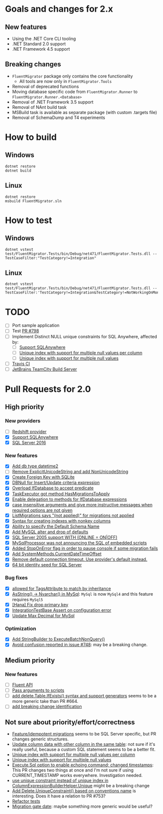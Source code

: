 # Goals and changes for 2.x

## New features

- Using the .NET Core CLI tooling
- .NET Standard 2.0 support
- .NET Framework 4.5 support

## Breaking changes

- `FluentMigrator` package only contains the core functionality
  - All tools are now only in `FluentMigrator.Tools`
- Removal of deprecated functions
- Moving database specific code from `FluentMigrator.Runner` to `FluentMigrator.Runner.<Database>`
- Removal of .NET Framework 3.5 support
- Removal of NAnt build task
- MSBuild task is available as separate package (with custom .targets file)
- Removal of SchemaDump and T4 experiments

# How to build

## Windows

```
dotnet restore
dotnet build
```

## Linux

```
dotnet restore
msbuild FluentMigrator.sln
```

# How to test

## Windows

```
dotnet vstest test/FluentMigrator.Tests/bin/Debug/net471/FluentMigrator.Tests.dll --TestCaseFilter:"TestCategory!=Integration"
```

## Linux

```
dotnet vstest test/FluentMigrator.Tests/bin/Debug/net471/FluentMigrator.Tests.dll --TestCaseFilter:'TestCategory!=Integration&TestCategory!=NotWorkingOnMono'
```

# TODO

* [ ] Port sample application
* [ ] Test [PR #798](https://github.com/fluentmigrator/fluentmigrator/pull/798)
* [ ] Implement Distinct NULL unique constraints for SQL Anywhere, affected by:
  * [ ] [Support SQLAnywhere](https://github.com/fluentmigrator/fluentmigrator/pull/659)
  * [ ] [Unique index with support for multiple null values per column](https://github.com/fluentmigrator/fluentmigrator/pull/717)
  * [ ] [Unique index with support for multiple null values](https://github.com/fluentmigrator/fluentmigrator/pull/716)
* [ ] [Travis CI](https://travis-ci.org/fluentmigrator/fluentmigrator)
* [ ] [JetBrains TeamCity Build Server](https://teamcity.jetbrains.com/project.html?projectId=FluentMigrator)

# Pull Requests for 2.0

## High priority

### New providers

- [ ] [Redshift provider](https://github.com/fluentmigrator/fluentmigrator/pull/605)
- [x] [Support SQLAnywhere](https://github.com/fluentmigrator/fluentmigrator/pull/659)
- [x] [SQL Server 2016](https://github.com/fluentmigrator/fluentmigrator/pull/833)

### New features

* [x] [Add db type datetime2](https://github.com/fluentmigrator/fluentmigrator/pull/657)
* [ ] [Remove ExplicitUnicodeString and add NonUnicodeString](https://github.com/fluentmigrator/fluentmigrator/pull/642)
* [x] [Create Foreign Key with SQLite](https://github.com/fluentmigrator/fluentmigrator/pull/638)
* [x] [DBNull for Insert/Update criteria expression](https://github.com/fluentmigrator/fluentmigrator/pull/672)
* [x] [Overload IfDatabase to accept predicate](https://github.com/fluentmigrator/fluentmigrator/pull/683)
* [x] [TaskExecutor got method HasMigrationsToApply](https://github.com/fluentmigrator/fluentmigrator/pull/701)
* [x] [Enable delegation to methods for IfDatabase expressions](https://github.com/fluentmigrator/fluentmigrator/pull/707)
* [x] [case insensitive arguments and give more instructive messages when required options are not given](https://github.com/fluentmigrator/fluentmigrator/pull/719)
* [x] [ListMigrations says "(not applied)" for migrations not applied](https://github.com/fluentmigrator/fluentmigrator/pull/750)
* [x] [Syntax for creating indexes with nonkey columns](https://github.com/fluentmigrator/fluentmigrator/pull/759)
* [x] [Ability to specify the Default Schema Name](https://github.com/fluentmigrator/fluentmigrator/pull/772)
* [x] [Add MySQL alter and drop of defaults](https://github.com/fluentmigrator/fluentmigrator/pull/783)
* [x] [SQL Server 2005 support WITH (ONLINE = ON|OFF)](https://github.com/fluentmigrator/fluentmigrator/pull/788)
* [x] [MySqlProcessor was not announcing the SQL of embedded scripts](https://github.com/fluentmigrator/fluentmigrator/pull/793)
* [x] [Added StopOnError flag in order to pause console if some migration fails](https://github.com/fluentmigrator/fluentmigrator/pull/795)
* [x] [Add SystemMethods.CurrentDateTimeOffset](https://github.com/fluentmigrator/fluentmigrator/pull/803)
* [x] [Remove default connection timeout. Use provider's default instead.](https://github.com/fluentmigrator/fluentmigrator/pull/811)
* [x] [64 bit identity seed for SQL Server](https://github.com/fluentmigrator/fluentmigrator/pull/816)

### Bug fixes

* [x] [allowed for TagsAttribute to match by inheritance](https://github.com/fluentmigrator/fluentmigrator/pull/643)
* [x] [AsString() -> Nvarchar() in MySql](https://github.com/fluentmigrator/fluentmigrator/pull/725):
      `MySql` is now `MySql4` and this feature requires `MySql5`
* [x] [[Hana] Fix drop primary key](https://github.com/fluentmigrator/fluentmigrator/pull/745)
* [x] [IntegrationTestBase Assert on configuration error](https://github.com/fluentmigrator/fluentmigrator/pull/751)
* [x] [Update Max Decimal for MySql](https://github.com/fluentmigrator/fluentmigrator/pull/825)

### Optimization

* [x] [Add StringBuilder to ExecuteBatchNonQuery()](https://github.com/fluentmigrator/fluentmigrator/pull/798)
* [x] [Avoid confusion reported in issue #748](https://github.com/fluentmigrator/fluentmigrator/pull/808):
  may be a breaking change.

## Medium priority

### New features

* [ ] [Fluent API](https://github.com/fluentmigrator/fluentmigrator/pull/386)
* [ ] [Pass arguments to scripts](https://github.com/fluentmigrator/fluentmigrator/pull/666)
* [ ] [add delete.Table.IfExists() syntax and support generators](https://github.com/fluentmigrator/fluentmigrator/pull/684/files)
  seems to be a more generic take than PR #664.
* [ ] [add breaking change identification](https://github.com/fluentmigrator/fluentmigrator/pull/829)

## Not sure about priority/effort/correctness

* [Feature/idempotent migrations](https://github.com/fluentmigrator/fluentmigrator/pull/664)
  seems to be SQL Server specific, but PR changes generic structures.
* [Update column data with other column in the same table](https://github.com/fluentmigrator/fluentmigrator/pull/695):
  not sure if it's really useful, because a custom SQL statement seems to be a better fit.
* [Unique index with support for multiple null values per column](https://github.com/fluentmigrator/fluentmigrator/pull/717)
* [Unique index with support for multiple null values](https://github.com/fluentmigrator/fluentmigrator/pull/716)
* [Execute.Sql option to enable echoing command; changed timestamps](https://github.com/fluentmigrator/fluentmigrator/pull/742):
  This PR changes two things at once and I'm not sure if using CURRENT_TIMESTAMP works everywhere. Investigation needed.
* [use unique constraint instead of unique index in ColumnExpressionBuilderHelper.Unique](https://github.com/fluentmigrator/fluentmigrator/pull/753)
  might be a breaking change
* [Add Delete.UniqueConstraint() based on conventions name](https://github.com/fluentmigrator/fluentmigrator/pull/754)
  is interesting. Does it have a relation to PR #753?
* [Refactor tests](https://github.com/fluentmigrator/fluentmigrator/pull/784)
* [Migration gate date](https://github.com/fluentmigrator/fluentmigrator/pull/796):
  maybe something more generic would be useful?

